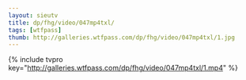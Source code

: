 ```yaml
--- 
layout: sieutv
title: dp/fhg/video/047mp4txl/
tags: [wtfpass]
thumb: http://galleries.wtfpass.com/dp/fhg/video/047mp4txl/1.jpg
---
```

{% include tvpro key="http://galleries.wtfpass.com/dp/fhg/video/047mp4txl/1.mp4" %} 
